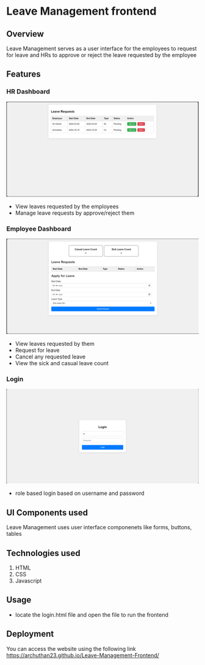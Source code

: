 # Leave Management frontend

## Overview
Leave Management serves as a user interface for the employees to request for leave and HRs to approve or reject the leave requested by the employee

## Features

### HR Dashboard
![HR Dashboard](Readme_screenshots/HRDashboard.png)
- View leaves requested by the employees
- Manage leave requests by approve/reject them
### Employee Dashboard
![Employee Dashboard](Readme_screenshots/EmployeeDashboard.png)
- View leaves requested by them
- Request for leave
- Cancel any requested leave
- View the sick and casual leave count
### Login
![Login](Readme_screenshots/Login.png)
- role based login based on username and password
## UI Components used
Leave Management uses user interface componenets like forms, buttons, tables

## Technologies used
1. HTML
2. CSS
3. Javascript
## Usage
- locate the login.html file and open the file to run the frontend
## Deployment
You can access the website using the following link https://archuthan23.github.io/Leave-Management-Frontend/
